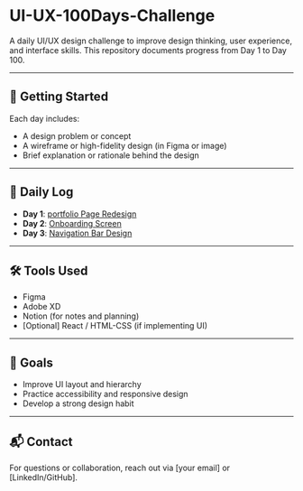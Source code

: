 # UI-UX-100Days-Challenge

A daily UI/UX design challenge to improve design thinking, user experience, and interface skills. This repository documents progress from Day 1 to Day 100.

---

## 🔰 Getting Started

Each day includes:
- A design problem or concept
- A wireframe or high-fidelity design (in Figma or image)
- Brief explanation or rationale behind the design

---

## 📅 Daily Log

- **Day 1**: [portfolio Page Redesign]([link-to-design-or-image](https://www.figma.com/design/Yxh0crJCakT1kUWHifjENl/portfolio?node-id=0-1&t=UzWVtuEH4p5dMtlG-1))
- **Day 2**: [Onboarding Screen](...)
- **Day 3**: [Navigation Bar Design](...)

---

## 🛠 Tools Used

- Figma
- Adobe XD
- Notion (for notes and planning)
- [Optional] React / HTML-CSS (if implementing UI)

---

## 📌 Goals

- Improve UI layout and hierarchy
- Practice accessibility and responsive design
- Develop a strong design habit

---

## 📬 Contact

For questions or collaboration, reach out via [your email] or [LinkedIn/GitHub].

